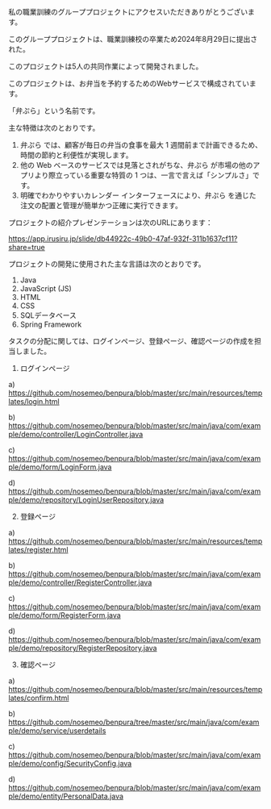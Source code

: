私の職業訓練のグループプロジェクトにアクセスいただきありがとうございます。

このグループプロジェクトは、職業訓練校の卒業ため2024年8月29日に提出された。

このプロジェクトは5人の共同作業によって開発されました。

このプロジェクトは、お弁当を予約するためのWebサービスで構成されています。

「弁ぷら」という名前です。

主な特徴は次のとおりです。

1)	弁ぷら  では、顧客が毎日の弁当の食事を最大 1 週間前まで計画できるため、時間の節約と利便性が実現します。
2)	他の Web ベースのサービスでは見落とされがちな、弁ぷら  が市場の他のアプリより際立っている重要な特質の 1 つは、一言で言えば「シンプルさ」です。
3)	明確でわかりやすいカレンダー インターフェースにより、弁ぷら  を通じた注文の配置と管理が簡単かつ正確に実行できます。

プロジェクトの紹介プレゼンテーションは次のURLにあります：

https://app.irusiru.jp/slide/db44922c-49b0-47af-932f-311b1637cf11?share=true

プロジェクトの開発に使用された主な言語は次のとおりです。

1) Java
2) JavaScript (JS)
3) HTML
4) CSS
5) SQLデータベース
6) Spring Framework

タスクの分配に関しては、ログインページ、登録ページ、確認ページの作成を担当しました。

1) ログインページ

a) https://github.com/nosemeo/benpura/blob/master/src/main/resources/templates/login.html

b) https://github.com/nosemeo/benpura/blob/master/src/main/java/com/example/demo/controller/LoginController.java

c) https://github.com/nosemeo/benpura/blob/master/src/main/java/com/example/demo/form/LoginForm.java

d) https://github.com/nosemeo/benpura/blob/master/src/main/java/com/example/demo/repository/LoginUserRepository.java

2) 登録ページ

a) https://github.com/nosemeo/benpura/blob/master/src/main/resources/templates/register.html

b) https://github.com/nosemeo/benpura/blob/master/src/main/java/com/example/demo/controller/RegisterController.java

c) https://github.com/nosemeo/benpura/blob/master/src/main/java/com/example/demo/form/RegisterForm.java

d) https://github.com/nosemeo/benpura/blob/master/src/main/java/com/example/demo/repository/RegisterRepository.java

3) 確認ページ

a) https://github.com/nosemeo/benpura/blob/master/src/main/resources/templates/confirm.html

b) https://github.com/nosemeo/benpura/tree/master/src/main/java/com/example/demo/service/userdetails

c) https://github.com/nosemeo/benpura/blob/master/src/main/java/com/example/demo/config/SecurityConfig.java

d) https://github.com/nosemeo/benpura/blob/master/src/main/java/com/example/demo/entity/PersonalData.java

